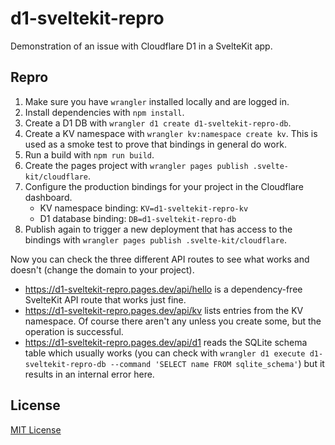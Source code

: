 # d1-sveltekit-repro

Demonstration of an issue with Cloudflare D1 in a SvelteKit app.

## Repro

1. Make sure you have `wrangler` installed locally and are logged in.
2. Install dependencies with `npm install`.
3. Create a D1 DB with `wrangler d1 create d1-sveltekit-repro-db`.
4. Create a KV namespace with `wrangler kv:namespace create kv`. This is used
   as a smoke test to prove that bindings in general do work.
5. Run a build with `npm run build`.
6. Create the pages project with
   `wrangler pages publish .svelte-kit/cloudflare`.
7. Configure the production bindings for your project in the Cloudflare
   dashboard.
   - KV namespace binding: `KV=d1-sveltekit-repro-kv`
   - D1 database binding: `DB=d1-sveltekit-repro-db`
8. Publish again to trigger a new deployment that has access to the bindings
   with `wrangler pages publish .svelte-kit/cloudflare`.

Now you can check the three different API routes to see what works and doesn't
(change the domain to your project).

- https://d1-sveltekit-repro.pages.dev/api/hello is a dependency-free SvelteKit
  API route that works just fine.
- https://d1-sveltekit-repro.pages.dev/api/kv lists entries from the KV
  namespace. Of course there aren't any unless you create some, but the
  operation is successful.
- https://d1-sveltekit-repro.pages.dev/api/d1 reads the SQLite schema table
  which usually works (you can check with
  `wrangler d1 execute d1-sveltekit-repro-db --command 'SELECT name FROM sqlite_schema'`)
  but it results in an internal error here.

## License

[MIT License](LICENSE)

